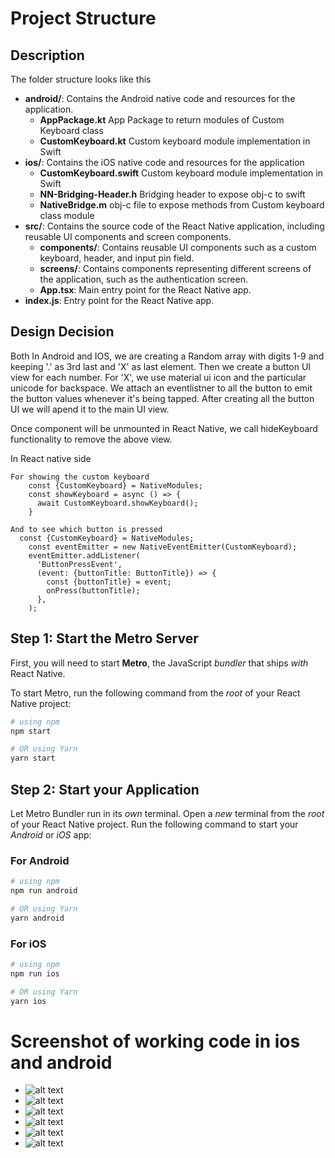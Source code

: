 # Project Structure

## Description
The folder structure looks like this 

- **android/**: Contains the Android native code and resources for the application.
  - **AppPackage.kt**  App Package to return modules of Custom Keyboard class 
  - **CustomKeyboard.kt**  Custom keyboard module implementation in Swift 
- **ios/**: Contains the iOS native code and resources for the application
  - **CustomKeyboard.swift**  Custom keyboard module implementation in Swift 
  - **NN-Bridging-Header.h**  Bridging header to expose obj-c to swift
  - **NativeBridge.m**  obj-c file to expose methods from Custom keyboard class module 
- **src/**: Contains the source code of the React Native application, including reusable UI components and screen components.
  - **components/**: Contains reusable UI components such as a custom keyboard, header, and input pin field.
  - **screens/**: Contains components representing different screens of the application, such as the authentication screen.
  - **App.tsx**: Main entry point for the React Native app.
- **index.js**: Entry point for the React Native app.

## Design Decision
Both In Android and IOS, we are creating a Random array with digits 1-9 and keeping '.' as 3rd last and 'X' as last element.
Then we create a button UI view for each number. For 'X', we use material ui icon and the particular unicode for backspace.
We attach an eventlistner to all the button to emit the button values whenever it's being tapped. After creating all the button UI  we will apend it to the main UI view.

Once component will be unmounted in React Native, we call hideKeyboard functionality to remove the above view.

In React native side 
```
For showing the custom keyboard
    const {CustomKeyboard} = NativeModules;
    const showKeyboard = async () => {
      await CustomKeyboard.showKeyboard();
    }

And to see which button is pressed
  const {CustomKeyboard} = NativeModules;
    const eventEmitter = new NativeEventEmitter(CustomKeyboard);
    eventEmitter.addListener(
      'ButtonPressEvent',
      (event: {buttonTitle: ButtonTitle}) => {
        const {buttonTitle} = event;
        onPress(buttonTitle);
      },
    );
```


## Step 1: Start the Metro Server

First, you will need to start **Metro**, the JavaScript _bundler_ that ships _with_ React Native.

To start Metro, run the following command from the _root_ of your React Native project:

```bash
# using npm
npm start

# OR using Yarn
yarn start
```

## Step 2: Start your Application

Let Metro Bundler run in its _own_ terminal. Open a _new_ terminal from the _root_ of your React Native project. Run the following command to start your _Android_ or _iOS_ app:

### For Android

```bash
# using npm
npm run android

# OR using Yarn
yarn android
```

### For iOS

```bash
# using npm
npm run ios

# OR using Yarn
yarn ios
```

# Screenshot of working code in ios and android

- ![alt text](https://github.com/satyadeeproat/NN/blob/main/images/ios1.png?raw=true)
- ![alt text](https://github.com/satyadeeproat/NN/blob/main/images/ios2.png?raw=true)
- ![alt text](https://github.com/satyadeeproat/NN/blob/main/images/ios3.png?raw=true)
- ![alt text](https://github.com/satyadeeproat/NN/blob/main/images/android1.png?raw=true)
- ![alt text](https://github.com/satyadeeproat/NN/blob/main/images/android2.png?raw=true)
- ![alt text](https://github.com/satyadeeproat/NN/blob/main/images/android3.png?raw=true)
